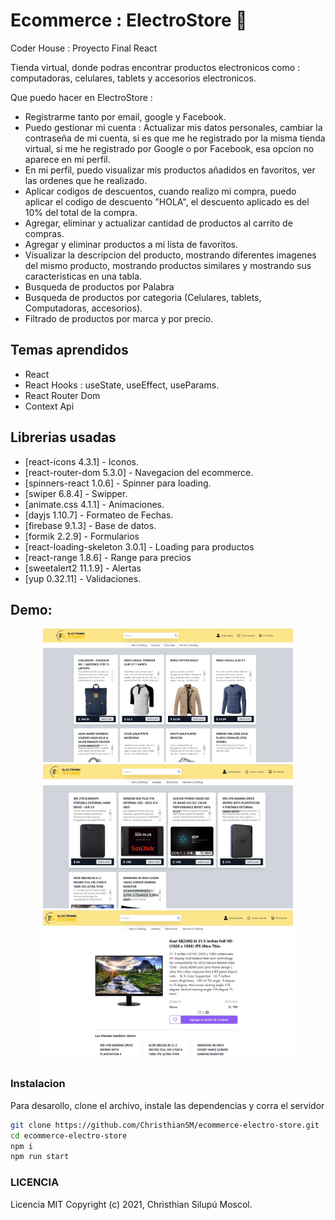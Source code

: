 # Ecommerce : ElectroStore  :department_store:

Coder House : Proyecto Final React 

Tienda virtual, donde podras encontrar productos electronicos como : computadoras, celulares, tablets y accesorios electronicos.

Que puedo hacer en ElectroStore :

* Registrarme tanto por email, google y Facebook.
* Puedo gestionar mi cuenta : Actualizar mis datos personales, cambiar la contraseña de mi cuenta, si es que me he registrado por la misma tienda virtual, si me he registrado por Google o por Facebook, esa opcion no aparece en mi perfil.
* En mi perfil, puedo visualizar mis productos añadidos en favoritos, ver las ordenes que he realizado. 
* Aplicar codigos de descuentos, cuando realizo mi compra, puedo aplicar el codigo de descuento "HOLA", el descuento aplicado es del 10% del total de la compra.
* Agregar, eliminar y actualizar cantidad de productos al carrito de compras.
* Agregar y eliminar productos a mi lista de favoritos.
* Visualizar la descripcion del producto, mostrando diferentes imagenes del mismo producto, mostrando productos similares y mostrando sus caracteristicas en una tabla.
* Busqueda de productos por Palabra
* Busqueda de productos por categoria (Celulares, tablets, Computadoras, accesorios).
* Filtrado de productos por marca y por precio. 

## Temas aprendidos

* React
* React Hooks : useState, useEffect, useParams.
* React Router Dom
* Context Api

## Librerias usadas

- [react-icons 4.3.1] - Iconos.
- [react-router-dom 5.3.0] - Navegacion del ecommerce.
- [spinners-react 1.0.6] - Spinner para loading.
- [swiper 6.8.4] - Swipper.
- [animate.css 4.1.1] - Animaciones.
- [dayjs 1.10.7] - Formateo de Fechas.
- [firebase 9.1.3] - Base de datos.
- [formik 2.2.9] - Formularios
- [react-loading-skeleton 3.0.1] - Loading para productos
- [react-range 1.8.6] - Range para precios
- [sweetalert2 11.1.9] - Alertas
- [yup 0.32.11] - Validaciones.

## Demo: 

<div align="center" style="margin-bottom:30px">
  <img src="https://github.com/ChristhianSM/ecommerce-react-app/blob/main/src/assets/images/imagen1.JPG" width="400" title="hover text">
  <img src="https://github.com/ChristhianSM/ecommerce-react-app/blob/main/src/assets/images/imagen2.JPG" width="400" title="hover text">
  <img src="https://github.com/ChristhianSM/ecommerce-react-app/blob/main/src/assets/images/imagen3.JPG" width="400" title="hover text">
</div>


### Instalacion 

Para desarollo, clone el archivo, instale las dependencias y corra el servidor

```sh
git clone https://github.com/ChristhianSM/ecommerce-electro-store.git
cd ecommerce-electro-store
npm i
npm run start
```

### LICENCIA

Licencia MIT Copyright (c) 2021, Christhian Silupú Moscol.